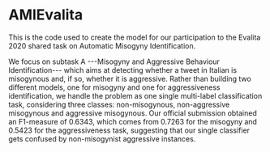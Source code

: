 # AMIEvalita
This is the code used to create the model for our participation to the Evalita 2020 shared task on  Automatic Misogyny Identification. 

We focus on subtask A ---Misogyny and  Aggressive Behaviour Identification--- which aims at detecting whether a tweet  in Italian is misogynous and, if so, whether it is aggressive. Rather than  building two different models, one for misogyny and one for aggressiveness identification, we handle the problem as one single multi-label classification 
task, considering three classes: non-misogynous, non-aggressive misogynous and  aggressive misogynous. Our official submission obtained an F1-measure of  0.6343, which comes from 0.7263 for the misogyny and 0.5423 for the  aggressiveness task, suggesting that our single classifier gets confused by non-misogynist aggressive instances.
